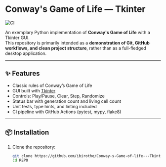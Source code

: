 # Conway's Game of Life — Tkinter

![CI](https://github.com/USERNAME/REPO/actions/workflows/ci.yml/badge.svg)

An exemplary Python implementation of **Conway's Game of Life** with a Tkinter GUI.  
This repository is primarily intended as a **demonstration of Git, GitHub workflows, and clean project structure**, rather than as a full-fledged desktop application.  

---

## ✨ Features
- Classic rules of Conway’s Game of Life  
- GUI built with [Tkinter](https://docs.python.org/3/library/tkinter.html)  
- Controls: Play/Pause, Clear, Step, Randomize  
- Status bar with generation count and living cell count  
- Unit tests, type hints, and linting included  
- CI pipeline with GitHub Actions (pytest, mypy, flake8)  

---

## 📦 Installation

1. Clone the repository:
   ```bash
   git clone https://github.com/ibirothe/Conway-s-Game-of-life---Tkinter.git
   cd REPO
